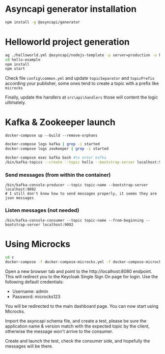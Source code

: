 # Asyncapi generator installation

```bash
npm install -g @asyncapi/generator
```

# Helloworld project generation

```bash
ag ./helloworld.yml @asyncapi/nodejs-template -p server=production -o hello-example
cd hello-example
npm install
npm start
```

Check file `config\common.yml` and update `topicSeparator` and `topicPrefix` according your publisher, some ones tend to create a topic with a prefix like `microcks`

Finally, update the handlers at `src\api\handlers` those will content the logic ultimately.

# Kafka & Zookeeper launch

```
docker-compose up --build --remove-orphans
```

```bash
docker-compose logs kafka | grep -i started
docker-compose logs zookeeper | grep -i started
```

```bash
docker-compose exec kafka bash #to enter kafka
/bin/kafka-topics --create --topic hello --bootstrap-server localhost:9092 #inside the container: it creates the topic
```

### Send messages (from within the container)

```
/bin/kafka-console-producer --topic topic-name --bootstrap-server localhost:9092
# I still don't know how to send messages properly, it seems they are json messages
```

### Listen messages (not needed)

```
/bin/kafka-console-consumer --topic topic-name --from-beginning --bootstrap-server localhost:9092
```

# Using Microcks

```bash
cd c
docker-compose -f docker-compose-microcks.yml -f docker-compose-microcks-kafka-zookeeper.yml up --build --remove-orphan
```

Open a new browser tab and point to the http://localhost:8080 endpoint. This will redirect you to the Keycloak Single Sign On page for login. Use the following default credentials:

- Username: admin
- Password: microcks123

You will be redirected to the main dashboard page. You can now start using Microcks.

Import the asyncapi schema file, and create a test, please be sure the application name & version match with the expected topic by the client, otherwise the message won't arrive to the consumer.

Create and launch the test, check the consumer side, and hopefully the messages will be there.
